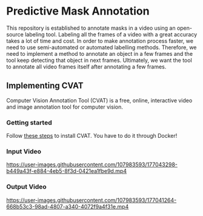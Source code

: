 
# Predictive Mask Annotation #

This repository is established to annotate masks in a video using an open-source labeling tool.
Labeling all the frames of a video with a great accuracy takes a lot of time and cost. In order to make annotation process faster, we need to use semi-automated or automated labelling methods. Therefore, we need to implement a method to annotate an object in a few frames and the tool keep detecting that object in next frames. Ultimately, we want the tool to annotate all video frames itself after annotating a few frames.

## Implementing CVAT ##

Computer Vision Annotation Tool (CVAT) is a free, online, interactive video and image annotation tool for computer vision.

### Getting started ###

Follow [these steps](https://openvinotoolkit.github.io/cvat/docs/administration/basics/installation/) to install CVAT.
You have to do it through Docker!

### Input Video ###


https://user-images.githubusercontent.com/107983593/177043298-b449a43f-e884-4eb5-8f3d-0421ea1fbe9d.mp4



### Output Video ###


https://user-images.githubusercontent.com/107983593/177041264-668b53c3-98ad-4807-a340-4072f9a4f31e.mp4

